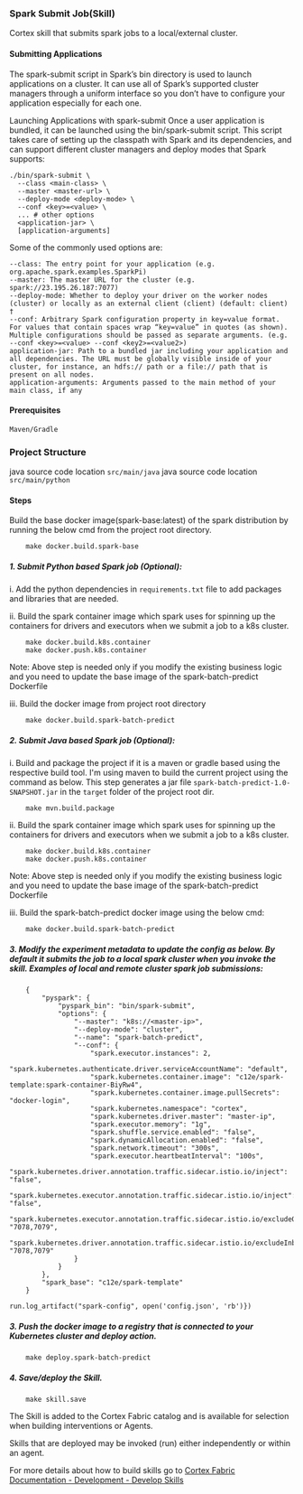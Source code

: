 ### Spark Submit Job(Skill)

Cortex skill that submits spark jobs to a local/external cluster.

#### Submitting Applications
The spark-submit script in Spark’s bin directory is used to launch applications on a cluster. It can use all of Spark’s supported cluster managers through a uniform interface so you don’t have to configure your application especially for each one.

Launching Applications with spark-submit
Once a user application is bundled, it can be launched using the bin/spark-submit script. This script takes care of setting up the classpath with Spark and its dependencies, and can support different cluster managers and deploy modes that Spark supports:

    ./bin/spark-submit \
      --class <main-class> \
      --master <master-url> \
      --deploy-mode <deploy-mode> \
      --conf <key>=<value> \
      ... # other options
      <application-jar> \
      [application-arguments]
Some of the commonly used options are:

    --class: The entry point for your application (e.g. org.apache.spark.examples.SparkPi)
    --master: The master URL for the cluster (e.g. spark://23.195.26.187:7077)
    --deploy-mode: Whether to deploy your driver on the worker nodes (cluster) or locally as an external client (client) (default: client) †
    --conf: Arbitrary Spark configuration property in key=value format. For values that contain spaces wrap “key=value” in quotes (as shown). Multiple configurations should be passed as separate arguments. (e.g. --conf <key>=<value> --conf <key2>=<value2>)
    application-jar: Path to a bundled jar including your application and all dependencies. The URL must be globally visible inside of your cluster, for instance, an hdfs:// path or a file:// path that is present on all nodes.
    application-arguments: Arguments passed to the main method of your main class, if any


#### Prerequisites
    Maven/Gradle

### Project Structure
java source code location `src/main/java`
java source code location `src/main/python`

#### Steps 

Build the base docker image(spark-base:latest) of the spark distribution by running the below cmd from the project root directory.

        make docker.build.spark-base

##### 1. Submit Python based Spark job (Optional):

i. Add the python dependencies in `requirements.txt` file to add packages and libraries that are needed.

ii. Build the spark container image which spark uses for spinning up the containers for drivers and executors when we submit a job to a k8s cluster.
        
        make docker.build.k8s.container
        make docker.push.k8s.container

Note: Above step is needed only if you modify the existing business logic and you need to update the base image of the spark-batch-predict Dockerfile

iii. Build the docker image from project root directory
  
        make docker.build.spark-batch-predict

##### 2. Submit Java based Spark job (Optional):

i. Build and package the project if it is a maven or gradle based using the respective build tool. I'm using maven to build the current project using the command as below. This step generates a jar file `spark-batch-predict-1.0-SNAPSHOT.jar` in the `target` folder of the project root dir.

        make mvn.build.package
   
ii. Build the spark container image which spark uses for spinning up the containers for drivers and executors when we submit a job to a k8s cluster.
        
        make docker.build.k8s.container
        make docker.push.k8s.container

Note: Above step is needed only if you modify the existing business logic and you need to update the base image of the spark-batch-predict Dockerfile

iii. Build the spark-batch-predict docker image using the below cmd:
        
        make docker.build.spark-batch-predict

##### 3. Modify the experiment metadata to update the config as below. By default it submits the job to a local spark cluster when you invoke the skill. Examples of local and remote cluster spark job submissions:

        {     
            "pyspark": {
                "pyspark_bin": "bin/spark-submit",
                "options": {
                    "--master": "k8s://<master-ip>",
                    "--deploy-mode": "cluster",
                    "--name": "spark-batch-predict",
                    "--conf": {
                        "spark.executor.instances": 2,
                        "spark.kubernetes.authenticate.driver.serviceAccountName": "default",
                        "spark.kubernetes.container.image": "c12e/spark-template:spark-container-BiyRw4",
                        "spark.kubernetes.container.image.pullSecrets": "docker-login",
                        "spark.kubernetes.namespace": "cortex",
                        "spark.kubernetes.driver.master": "master-ip",
                        "spark.executor.memory": "1g",
                        "spark.shuffle.service.enabled": "false",
                        "spark.dynamicAllocation.enabled": "false",
                        "spark.network.timeout": "300s",
                        "spark.executor.heartbeatInterval": "100s",
                        "spark.kubernetes.driver.annotation.traffic.sidecar.istio.io/inject": "false",
                        "spark.kubernetes.executor.annotation.traffic.sidecar.istio.io/inject": "false",
                        "spark.kubernetes.executor.annotation.traffic.sidecar.istio.io/excludeOutboundPorts": "7078,7079",
                        "spark.kubernetes.driver.annotation.traffic.sidecar.istio.io/excludeInboundPorts": "7078,7079"
                    }
                }
            },
            "spark_base": "c12e/spark-template"
        }
        
   ```run.log_artifact("spark-config", open('config.json', 'rb')})```



##### 3. Push the docker image to a registry that is connected to your Kubernetes cluster and deploy action.

        make deploy.spark-batch-predict
  
##### 4. Save/deploy the Skill.
  
        make skill.save
  
  
   The Skill is added to the Cortex Fabric catalog and is available for selection when building interventions or Agents.

   Skills that are deployed may be invoked (run) either independently or within an agent.

For more details about how to build skills go to [Cortex Fabric Documentation - Development - Develop Skills](https://cognitivescale.github.io/cortex-fabric/docs/development/define-skills)